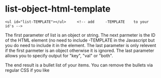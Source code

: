 list-object-html-template
=========================

	<ul id="list-TEMPLATE"></ul>     <!-- add     -TEMPLATE    to your id's -->

<script>



	obj = {
		Rich:"Clojour",
		Rasmus:"PHP",
		Brendon:"Javascript",
	};

	var list  = template(obj,"list","both"); 
	list;

</script>
The first parameter of list is an object or string. The next parmeter is the ID of the HTML element (no need to include -TEMPLATE in the Javascript but you do need to include it in the element. The last parameter is only relevent if the first parmeter is an object otherwise it is ignored. The last parameter allows you to specify output for "key", "val" or "both". 


The end result is a bullet list of your items. You can remove the bullets via regular CSS if you like

